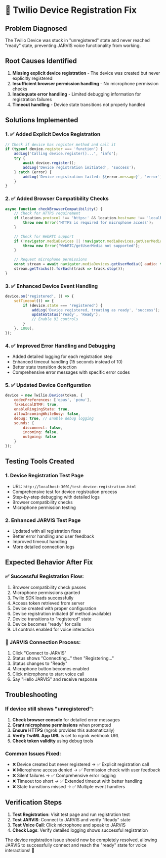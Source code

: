 # 🔧 Twilio Device Registration Fix

## Problem Diagnosed
The Twilio Device was stuck in "unregistered" state and never reached "ready" state, preventing JARVIS voice functionality from working.

## Root Causes Identified
1. **Missing explicit device registration** - The device was created but never explicitly registered
2. **Insufficient browser permission handling** - No microphone permission checks
3. **Inadequate error handling** - Limited debugging information for registration failures
4. **Timeout handling** - Device state transitions not properly handled

## Solutions Implemented

### 1. ✅ **Added Explicit Device Registration**
```javascript
// Check if device has register method and call it
if (typeof device.register === 'function') {
    addLog('Calling device.register()...', 'info');
    try {
        await device.register();
        addLog('Device registration initiated', 'success');
    } catch (error) {
        addLog(`Device registration failed: ${error.message}`, 'error');
    }
}
```

### 2. ✅ **Added Browser Compatibility Checks**
```javascript
async function checkBrowserCompatibility() {
    // Check for HTTPS requirement
    if (location.protocol !== 'https:' && location.hostname !== 'localhost') {
        throw new Error('HTTPS is required for microphone access');
    }
    
    // Check for WebRTC support
    if (!navigator.mediaDevices || !navigator.mediaDevices.getUserMedia) {
        throw new Error('WebRTC/getUserMedia not supported');
    }
    
    // Request microphone permissions
    const stream = await navigator.mediaDevices.getUserMedia({ audio: true });
    stream.getTracks().forEach(track => track.stop());
}
```

### 3. ✅ **Enhanced Device Event Handling**
```javascript
device.on('registered', () => {
    setTimeout(() => {
        if (device.state === 'registered') {
            addLog('Device registered, treating as ready', 'success');
            updateStatus('ready', 'Ready');
            // Enable UI controls
        }
    }, 1000);
});
```

### 4. ✅ **Improved Error Handling and Debugging**
- Added detailed logging for each registration step
- Enhanced timeout handling (15 seconds instead of 10)
- Better state transition detection
- Comprehensive error messages with specific error codes

### 5. ✅ **Updated Device Configuration**
```javascript
device = new Twilio.Device(token, {
    codecPreferences: ['opus', 'pcmu'],
    fakeLocalDTMF: true,
    enableRingingState: true,
    allowIncomingWhileBusy: false,
    debug: true, // Enable debug logging
    sounds: {
        disconnect: false,
        incoming: false,
        outgoing: false
    }
});
```

## Testing Tools Created

### 1. **Device Registration Test Page**
- URL: `http://localhost:3001/test-device-registration.html`
- Comprehensive test for device registration process
- Step-by-step debugging with detailed logs
- Browser compatibility checks
- Microphone permission testing

### 2. **Enhanced JARVIS Test Page**
- Updated with all registration fixes
- Better error handling and user feedback
- Improved timeout handling
- More detailed connection logs

## Expected Behavior After Fix

### ✅ **Successful Registration Flow:**
1. Browser compatibility check passes
2. Microphone permissions granted
3. Twilio SDK loads successfully
4. Access token retrieved from server
5. Device created with proper configuration
6. Device registration initiated (if method available)
7. Device transitions to "registered" state
8. Device becomes "ready" for calls
9. UI controls enabled for voice interaction

### 🎤 **JARVIS Connection Process:**
1. Click "Connect to JARVIS"
2. Status shows "Connecting..." then "Registering..."
3. Status changes to "Ready" 
4. Microphone button becomes enabled
5. Click microphone to start voice call
6. Say "Hello JARVIS" and receive response

## Troubleshooting

### If device still shows "unregistered":
1. **Check browser console** for detailed error messages
2. **Grant microphone permissions** when prompted
3. **Ensure HTTPS** (ngrok provides this automatically)
4. **Verify TwiML App URL** is set to ngrok webhook URL
5. **Check token validity** using debug tools

### Common Issues Fixed:
- ❌ Device created but never registered → ✅ Explicit registration call
- ❌ Microphone access denied → ✅ Permission check with user feedback
- ❌ Silent failures → ✅ Comprehensive error logging
- ❌ Timeout too short → ✅ Extended timeout with better handling
- ❌ State transitions missed → ✅ Multiple event handlers

## Verification Steps

1. **Test Registration**: Visit test page and run registration test
2. **Test JARVIS**: Connect to JARVIS and verify "Ready" state
3. **Test Voice Call**: Click microphone and speak to JARVIS
4. **Check Logs**: Verify detailed logging shows successful registration

The device registration issue should now be completely resolved, allowing JARVIS to successfully connect and reach the "ready" state for voice interactions! 🎉
